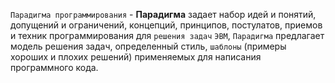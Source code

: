 `Парадигма программирования` - **Парадигма** задает набор идей и понятий, допущений и ограничений, концепций, принципов, постулатов, приемов и техник программирования для `решения задач` `ЭВМ`,
`Парадигма` предлагает модель решения задач, определенный стиль, `шаблоны` (примеры хороших и плохих решений) применяемых для написания программного кода.

